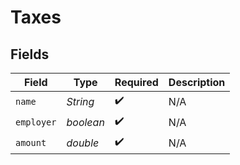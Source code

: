 # Taxes


## Fields

| Field              | Type               | Required           | Description        |
| ------------------ | ------------------ | ------------------ | ------------------ |
| `name`             | *String*           | :heavy_check_mark: | N/A                |
| `employer`         | *boolean*          | :heavy_check_mark: | N/A                |
| `amount`           | *double*           | :heavy_check_mark: | N/A                |